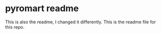 # pyromart readme
This is also the readme, I changed it differently.
This is the readme file for this repo.
